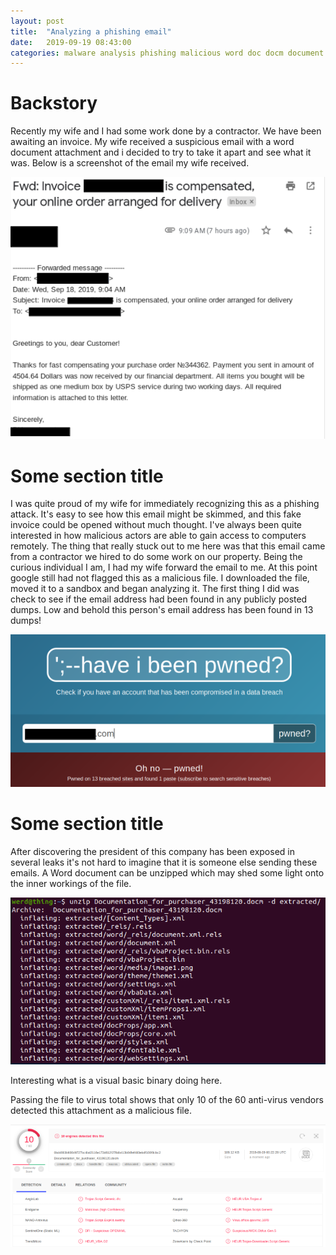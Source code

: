 ```yaml
---
layout: post
title:  "Analyzing a phishing email"
date:   2019-09-19 08:43:00
categories: malware analysis phishing malicious word doc docm document
---
```


Backstory
=========
Recently my wife and I had some work done by a contractor. We have been awaiting an invoice. My wife received a suspicious email with a word document attachment and i decided to try to take it apart and see what it was.
Below is a screenshot of the email my wife received.

<img src="images/2019-09-19/image1.png" class="centered" />

Some section title
==================

I was quite proud of my wife for immediately recognizing this as a phishing attack. It's easy to see how this email might be skimmed, and this fake invoice could be opened without much thought. 
I've always been quite interested in how malicious actors are able to gain access to computers remotely.
The thing that really stuck out to me here was that this email came from a contractor we hired to do some work on our property. Being the curious individual I am, I had my wife forward the email to me.
At this point google still had not flagged this as a malicious file. I downloaded the file, moved it to a sandbox and began analyzing it. 
The first thing I did was check to see if the email address had been found in any publicly posted dumps.
Low and behold this person's email address has been found in 13 dumps!

<img src="images/2019-09-19/image2.png" class="centered" />  

Some section title
==================

After discovering the president of this company has been exposed in several leaks it's not hard to imagine that it is someone else sending these emails. 
A Word document can be unzipped which may shed some light onto the inner workings of the file.

<img src="images/2019-09-19/image3.png" class="centered" />

Interesting what is a visual basic binary doing here.

Passing the file to virus total shows that only 10 of the 60 anti-virus vendors detected this attachment as a malicious file.

<img src="images/2019-09-19/image4.png" class="centered" />

[oletools]: https://github.com/decalage2/oletools/wiki/Install
